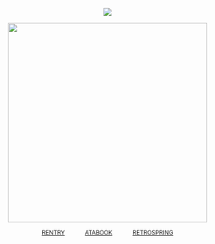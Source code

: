 <div align="center"> 
 
![](https://komarev.com/ghpvc/?username=angeIcorpse&color=252525&label=✦)

<p align="center"> <img width="400" src="https://files.catbox.moe/polngz.png">

<div align="center"> 
 
<sup>[RENTRY](https://rentry.co/heartsbane)⠀⠀ ⠀⠀ [ATABOOK](https://soulripper.atabook.org/)⠀⠀ ⠀⠀ [RETROSPRING](https://retrospring.net/@soulripper)</sub></sup>
